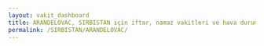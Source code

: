 ```yaml
---
layout: vakit_dashboard
title: ARANDELOVAC, SIRBISTAN için iftar, namaz vakitleri ve hava durumu - ilçe/eyalet seç
permalink: /SIRBISTAN/ARANDELOVAC/
---
```


<script type="text/javascript">
  var GLOBAL_COUNTRY = 'SIRBISTAN';
  var GLOBAL_CITY = 'ARANDELOVAC';
  var GLOBAL_STATE = '';
  var lat = 72;
  var lon = 21;
</script>
